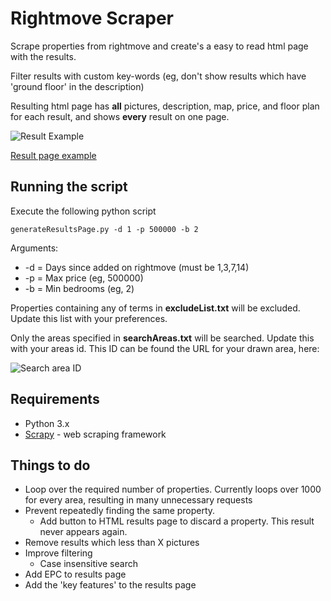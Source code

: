 # Rightmove Scraper

Scrape properties from rightmove and create's a easy to read html page with the results.

Filter results with custom key-words (eg, don't show results which have 'ground floor' in the description)

Resulting html page has **all** pictures, description, map, price, and floor plan for each result, and shows **every** result on one page.

![Result Example](https://github.com/paulmriordan/rightmovescraper/exampleScreenshot.png "Example screenshot")

[Result page example](https://github.com/paulmriordan/rightmovescraper/exampleResultsPeckham)

## Running the script

Execute the following python script

```
generateResultsPage.py -d 1 -p 500000 -b 2
```

Arguments:

- -d = Days since added on rightmove (must be 1,3,7,14)
- -p = Max price (eg, 500000)
- -b = Min bedrooms (eg, 2)

Properties containing any of terms in **excludeList.txt** will be excluded. Update this list with your preferences.

Only the areas specified in **searchAreas.txt** will be searched. Update this with your areas id. This ID can be found the URL for your drawn area, here:

![Search area ID](https://github.com/paulmriordan/rightmovescraper/searchAreaID.PNG "Search area ID")

## Requirements

- Python 3.x
- [Scrapy](https://scrapy.org/) - web scraping framework

## Things to do

- Loop over the required number of properties. Currently loops over 1000 for every area, resulting in many unnecessary requests
- Prevent repeatedly finding the same property. 
	- Add button to HTML results page to discard a property. This result never appears again.
- Remove results which less than X pictures
- Improve filtering 
	- Case insensitive search 
- Add EPC to results page
- Add the 'key features' to the results page
